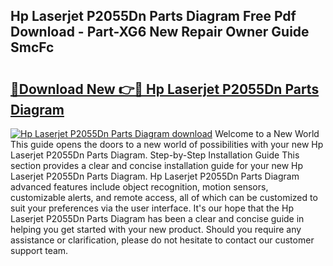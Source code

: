 ## Hp Laserjet P2055Dn Parts Diagram Free Pdf Download - Part-XG6 New Repair Owner Guide SmcFc

# <h2><a href="http://dfqksga.blite.top/?on=Hp+Laserjet+P2055Dn+Parts+Diagram">🔗Download New 👉🔴 Hp Laserjet P2055Dn Parts Diagram</a></h2>

[![Hp Laserjet P2055Dn Parts Diagram download](https://i.imgur.com/lujVjoI.png)](http://dfqksga.blite.top/?on=Hp+Laserjet+P2055Dn+Parts+Diagram)
Welcome to a New World This guide opens the doors to a new world of possibilities with your new Hp Laserjet P2055Dn Parts Diagram. Step-by-Step Installation Guide This section provides a clear and concise installation guide for your new Hp Laserjet P2055Dn Parts Diagram. Hp Laserjet P2055Dn Parts Diagram advanced features include object recognition, motion sensors, customizable alerts, and remote access, all of which can be customized to suit your preferences via the user interface. It's our hope that the Hp Laserjet P2055Dn Parts Diagram has been a clear and concise guide in helping you get started with your new product. Should you require any assistance or clarification, please do not hesitate to contact our customer support team.
